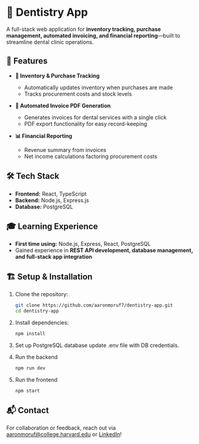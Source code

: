 # 🦷 Dentistry App

A full-stack web application for **inventory tracking, purchase management, automated invoicing, and financial reporting**—built to streamline dental clinic operations.

## 🚀 Features

- **🛒 Inventory & Purchase Tracking**  
  - Automatically updates inventory when purchases are made  
  - Tracks procurement costs and stock levels  

- **📄 Automated Invoice PDF Generation**  
  - Generates invoices for dental services with a single click  
  - PDF export functionality for easy record-keeping  

- **📊 Financial Reporting**  
  - Revenue summary from invoices  
  - Net income calculations factoring procurement costs  

## 🛠 Tech Stack

- **Frontend:** React, TypeScript  
- **Backend:** Node.js, Express.js  
- **Database:** PostgreSQL  

## 🎓 Learning Experience

- **First time using:** Node.js, Express, React, PostgreSQL  
- Gained experience in **REST API development, database management, and full-stack app integration**  

## 🏗 Setup & Installation

1. Clone the repository:  
   ```sh
   git clone https://github.com/aaronmoruf7/dentistry-app.git
   cd dentistry-app

2. Install dependencies:  
   ```sh
   npm install

3. Set up PostgreSQL database
   update .env file with DB credentials.

4. Run the backend
   ```sh
   npm run dev

5. Run the frontend
   ```sh
   npm start

## 📬 Contact
For collaboration or feedback, reach out via aaronmoruf@college.harvard.edu or [LinkedIn](https://www.linkedin.com/in/aaronmoruf/)!
